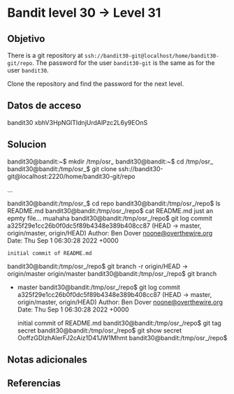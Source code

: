 # Bandit level 30 → Level 31

## Objetivo
There is a git repository at `ssh://bandit30-git@localhost/home/bandit30-git/repo`. The password for the user `bandit30-git` is the same as for the user `bandit30`.

Clone the repository and find the password for the next level.

## Datos de acceso
bandit30
xbhV3HpNGlTIdnjUrdAlPzc2L6y9EOnS

## Solucion

bandit30@bandit:~$ mkdir /tmp/osr_
bandit30@bandit:~$ cd /tmp/osr_
bandit30@bandit:/tmp/osr_$ git clone ssh://bandit30-git@localhost:2220/home/bandit30-git/repo

...


bandit30@bandit:/tmp/osr_$ cd repo
bandit30@bandit:/tmp/osr_/repo$ ls
README.md
bandit30@bandit:/tmp/osr_/repo$ cat README.md
just an epmty file... muahaha
bandit30@bandit:/tmp/osr_/repo$ git log
commit a325f29e1cc26b0f0dc5f89b4348e389b408cc87 (HEAD -> master, origin/master, origin/HEAD)
Author: Ben Dover <noone@overthewire.org>
Date:   Thu Sep 1 06:30:28 2022 +0000

    initial commit of README.md
bandit30@bandit:/tmp/osr_/repo$ git branch -r
  origin/HEAD -> origin/master
  origin/master
bandit30@bandit:/tmp/osr_/repo$ git branch
* master
bandit30@bandit:/tmp/osr_/repo$ git log
commit a325f29e1cc26b0f0dc5f89b4348e389b408cc87 (HEAD -> master, origin/master, origin/HEAD)
Author: Ben Dover <noone@overthewire.org>
Date:   Thu Sep 1 06:30:28 2022 +0000

    initial commit of README.md
bandit30@bandit:/tmp/osr_/repo$ git tag
secret
bandit30@bandit:/tmp/osr_/repo$ git show secret
OoffzGDlzhAlerFJ2cAiz1D41JW1Mhmt
bandit30@bandit:/tmp/osr_/repo$

## Notas adicionales

## Referencias